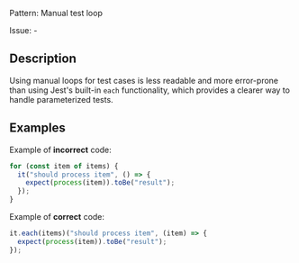 Pattern: Manual test loop

Issue: -

## Description

Using manual loops for test cases is less readable and more error-prone than using Jest's built-in `each` functionality, which provides a clearer way to handle parameterized tests.

## Examples

Example of **incorrect** code:
```javascript
for (const item of items) {
  it("should process item", () => {
    expect(process(item)).toBe("result");
  });
}
```

Example of **correct** code:
```javascript
it.each(items)("should process item", (item) => {
  expect(process(item)).toBe("result");
});
```